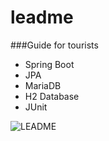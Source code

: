 # leadme
###Guide for tourists

- Spring Boot
- JPA
- MariaDB
- H2 Database
- JUnit

![LEADME](https://user-images.githubusercontent.com/85722378/156757860-684b0f25-97cf-4a18-8c7b-f679e17a9351.png)

